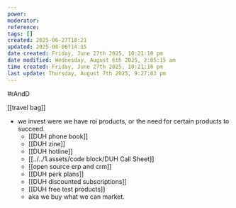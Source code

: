 ```yaml
---
power: 
moderator: 
reference: 
tags: []
created: 2025-06-27T18:21
updated: 2025-08-06T14:15
date created: Friday, June 27th 2025, 10:21:10 pm
date modified: Wednesday, August 6th 2025, 2:05:15 am
time created: Friday, June 27th 2025, 10:21:10 pm
last update: Thursday, August 7th 2025, 9:27:03 pm
---
```

#rAndD 

[[travel bag]]

-  we invest were we have roi products, or the need for certain products to succeed.
	- [[DUH phone book]]
	- [[DUH zine]]
	- [[DUH hotline]]
	- [[../../1.assets/code block/DUH Call Sheet]]
	- [[open source erp and crm]]
	- [[DUH perk plans]]
	- [[DUH discounted subscriptions]]
	- [[DUH free test products]]
	- aka we buy what we can market.